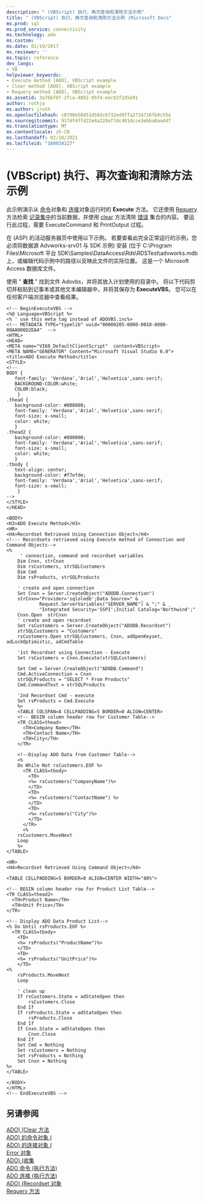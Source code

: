 ```yaml
---
description: " (VBScript) 执行、再次查询和清除方法示例"
title: " (VBScript) 执行、再次查询和清除方法示例 |Microsoft Docs"
ms.prod: sql
ms.prod_service: connectivity
ms.technology: ado
ms.custom: ''
ms.date: 01/19/2017
ms.reviewer: ''
ms.topic: reference
dev_langs:
- VB
helpviewer_keywords:
- Execute method [ADO], VBScript example
- Clear method [ADO], VBScript example
- Requery method [ADO], VBScript example
ms.assetid: 3a7bbf07-2fca-4892-95f4-eec93f2d5e91
author: rothja
ms.author: jroth
ms.openlocfilehash: c0708e50451d58dc6732ed9ffa2714716fb0c55e
ms.sourcegitcommit: 917df4ffd22e4a229af7dc481dcce3ebba0aa4d7
ms.translationtype: MT
ms.contentlocale: zh-CN
ms.lasthandoff: 02/10/2021
ms.locfileid: "100034127"
---
```

# <a name="execute-requery-and-clear-methods-example-vbscript"></a> (VBScript) 执行、再次查询和清除方法示例
此示例演示从 [命令](../../../ado/reference/ado-api/command-object-ado.md)对象和 [连接](../../../ado/reference/ado-api/connection-object-ado.md)对象运行时的 **Execute** 方法。 它还使用 [Requery](../../../ado/reference/ado-api/requery-method.md) 方法检索 [记录集中](../../../ado/reference/ado-api/recordset-object-ado.md)的当前数据，并使用 [clear](../../../ado/reference/ado-api/clear-method-ado.md) 方法清除 [错误](../../../ado/reference/ado-api/errors-collection-ado.md) 集合的内容。 要运行此过程，需要 ExecuteCommand 和 PrintOutput 过程。  
  
 在 (ASP) 的活动服务器页中使用以下示例。 若要查看此完全正常运行的示例，您必须将数据源 Advworks-srv01 与 SDK 示例) 安装 (位于 C:\Program Files\Microsoft 平台 SDK\Samples\DataAccess\Rds\RDSTest\advworks.mdb 上，或编辑代码示例中的路径以反映此文件的实际位置。 这是一个 Microsoft Access 数据库文件。  
  
 使用 " **查找** " 找到文件 Adovbs，并将其放入计划使用的目录中。 将以下代码剪切并粘贴到记事本或其他文本编辑器中，并将其保存为 **ExecuteVBS**。 您可以在任何客户端浏览器中查看结果。  
  
```  
<!-- BeginExecuteVBS -->  
<%@ Language=VBScript %>  
<% ' use this meta tag instead of ADOVBS.inc%>  
<!-- METADATA TYPE="typelib" uuid="00000205-0000-0010-8000-00AA006D2EA4"  -->  
<HTML>  
<HEAD>  
<META name="VI60_DefaultClientScript"  content=VBScript>  
<META NAME="GENERATOR" Content="Microsoft Visual Studio 6.0">  
<title>ADO Execute Method</title>  
<STYLE>  
<!--  
BODY {  
   font-family: 'Verdana','Arial','Helvetica',sans-serif;  
   BACKGROUND-COLOR:white;  
   COLOR:black;  
    }  
.thead {  
   background-color: #008080;   
   font-family: 'Verdana','Arial','Helvetica',sans-serif;   
   font-size: x-small;  
   color: white;  
   }  
.thead2 {  
   background-color: #800000;   
   font-family: 'Verdana','Arial','Helvetica',sans-serif;   
   font-size: x-small;  
   color: white;  
   }  
.tbody {   
   text-align: center;  
   background-color: #f7efde;  
   font-family: 'Verdana','Arial','Helvetica',sans-serif;   
   font-size: x-small;  
    }  
-->  
</STYLE>  
</HEAD>  
  
<BODY>  
<H3>ADO Execute Method</H3>  
<HR>  
<H4>Recordset Retrieved Using Connection Object</H4>  
<!--- Recordsets retrieved using Execute method of Connection and Command Objects-->  
<%   
     ' connection, command and recordset variables  
    Dim Cnxn, strCnxn  
    Dim rsCustomers, strSQLCustomers  
    Dim Cmd   
    Dim rsProducts, strSQLProducts  
  
    ' create and open connection  
    Set Cnxn = Server.CreateObject("ADODB.Connection")   
    strCnxn="Provider='sqloledb';Data Source=" & _  
            Request.ServerVariables("SERVER_NAME") & ";" & _  
            "Integrated Security='SSPI';Initial Catalog='Northwind';"  
    Cnxn.Open  strCnxn  
    ' create and open recordset  
    Set rsCustomers = Server.CreateObject("ADODB.Recordset")  
    strSQLCustomers = "Customers"  
    rsCustomers.Open strSQLCustomers, Cnxn, adOpenKeyset, adLockOptimistic, adCmdTable  
  
    '1st Recordset using Connection - Execute  
    Set rsCustomers = Cnxn.Execute(strSQLCustomers)   
  
    Set Cmd = Server.CreateObject("ADODB.Command")  
    Cmd.ActiveConnection = Cnxn  
    strSQLProducts = "SELECT * From Products"  
    Cmd.CommandText = strSQLProducts  
  
    '2nd Recordset Cmd - execute   
    Set rsProducts = Cmd.Execute  
    %>  
    <TABLE COLSPAN=8 CELLPADDING=5 BORDER=0 ALIGN=CENTER>  
    <!-- BEGIN column header row for Customer Table-->  
    <TR CLASS=thead>  
      <TH>Company Name</TH>  
      <TH>Contact Name</TH>  
      <TH>City</TH>  
    </TR>  
  
    <!--Display ADO Data from Customer Table-->  
    <%   
    Do While Not rsCustomers.EOF %>  
      <TR CLASS=tbody>  
        <TD>   
        <%= rsCustomers("CompanyName")%>   
        </TD>  
        <TD>  
        <%= rsCustomers("ContactName") %>   
        </TD>  
        <TD>   
        <%= rsCustomers("City")%>   
        </TD>  
      </TR>   
      <%   
    rsCustomers.MoveNext   
    Loop   
    %>  
</TABLE>  
  
<HR>  
<H4>Recordset Retrieved Using Command Object</H4>  
  
<TABLE CELLPADDING=5 BORDER=0 ALIGN=CENTER WIDTH="80%">  
  
<!-- BEGIN column header row for Product List Table-->  
<TR CLASS=thead2>  
  <TH>Product Name</TH>  
  <TH>Unit Price</TH>  
</TR>  
  
<!-- Display ADO Data Product List-->  
<% Do Until rsProducts.EOF %>  
  <TR CLASS=tbody>  
    <TD>  
    <%= rsProducts("ProductName")%>    
    </TD>  
    <TD>   
    <%= rsProducts("UnitPrice")%>   
    </TD>  
<%   
    rsProducts.MoveNext   
    Loop  
  
    ' clean up  
    If rsCustomers.State = adStateOpen then  
        rsCustomers.Close  
    End If  
    If rsProducts.State = adStateOpen then  
        rsProducts.Close  
    End If  
    If Cnxn.State = adStateOpen then  
        Cnxn.Close  
    End If  
    Set Cmd = Nothing  
    Set rsCustomers = Nothing  
    Set rsProducts = Nothing  
    Set Cnxn = Nothing  
%>  
</TABLE>  
  
</BODY>  
</HTML>  
<!-- EndExecuteVBS -->  
```  
  
## <a name="see-also"></a>另请参阅  
 [ADO)  (Clear 方法 ](../../../ado/reference/ado-api/clear-method-ado.md)   
 [ADO) 的命令对象 (](../../../ado/reference/ado-api/command-object-ado.md)   
 [ADO) 的连接对象 (](../../../ado/reference/ado-api/connection-object-ado.md)   
 [Error 对象](../../../ado/reference/ado-api/error-object.md)   
 [ADO)  (收集 ](../../../ado/reference/ado-api/errors-collection-ado.md)   
 [ADO 命令 (执行方法) ](../../../ado/reference/ado-api/execute-method-ado-command.md)   
 [ADO 连接 (执行方法) ](../../../ado/reference/ado-api/execute-method-ado-connection.md)   
 [ADO)  (Recordset 对象 ](../../../ado/reference/ado-api/recordset-object-ado.md)   
 [Requery 方法](../../../ado/reference/ado-api/requery-method.md)

